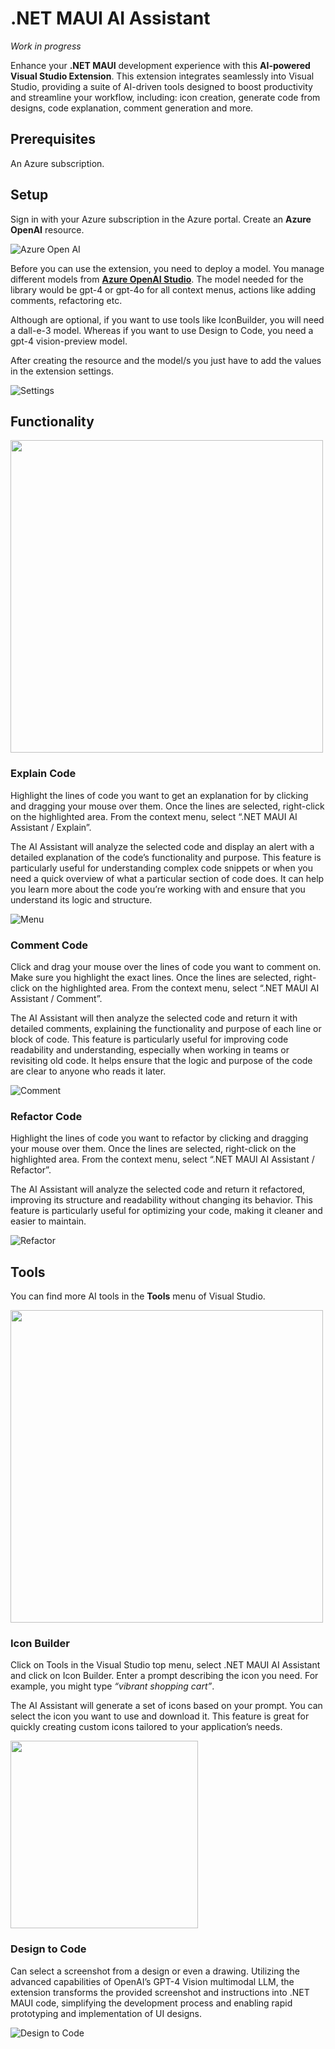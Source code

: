 # .NET MAUI AI Assistant

_Work in progress_

Enhance your **.NET MAUI** development experience with this **AI-powered Visual Studio Extension**. This extension integrates seamlessly into Visual Studio, providing a suite of AI-driven tools designed to boost productivity and streamline your workflow, including: icon creation, generate code from designs, code explanation, comment generation and more.

## Prerequisites

An Azure subscription. 

## Setup

Sign in with your Azure subscription in the Azure portal. Create an **Azure OpenAI** resource.

![Azure Open AI](images/create-azure-openai-resource-portal.png)

Before you can use the extension, you need to deploy a model. You manage different models from **[Azure OpenAI Studio](https://oai.azure.com/)**. The model needed for the library would be gpt-4 or gpt-4o for all context menus, actions like adding comments, refactoring etc.

Although are optional, if you want to use tools like IconBuilder, you will need a dall-e-3 model. Whereas if you want to use Design to Code, you need a gpt-4 vision-preview model.

After creating the resource and the model/s you just have to add the values ​​in the extension settings.

![Settings](images/maui-ai-assistant-settings.PNG)

## Functionality

<img src="images/maui-ai-assistant-menu.png" width="500">

### Explain Code

Highlight the lines of code you want to get an explanation for by clicking and dragging your mouse over them. Once the lines are selected, right-click on the highlighted area. From the context menu, select “.NET MAUI AI Assistant / Explain”.

The AI Assistant will analyze the selected code and display an alert with a detailed explanation of the code’s functionality and purpose. This feature is particularly useful for understanding complex code snippets or when you need a quick overview of what a particular section of code does. It can help you learn more about the code you’re working with and ensure that you understand its logic and structure.

![Menu](images/maui-ai-assistant-explain.gif)

### Comment Code
Click and drag your mouse over the lines of code you want to comment on. Make sure you highlight the exact lines. Once the lines are selected, right-click on the highlighted area.
From the context menu, select “.NET MAUI AI Assistant / Comment”.

The AI Assistant will then analyze the selected code and return it with detailed comments, explaining the functionality and purpose of each line or block of code. This feature is particularly useful for improving code readability and understanding, especially when working in teams or revisiting old code. It helps ensure that the logic and purpose of the code are clear to anyone who reads it later.

![Comment](images/maui-ai-assistant-comment.gif)

### Refactor Code

Highlight the lines of code you want to refactor by clicking and dragging your mouse over them. Once the lines are selected, right-click on the highlighted area. From the context menu, select “.NET MAUI AI Assistant / Refactor”.

The AI Assistant will analyze the selected code and return it refactored, improving its structure and readability without changing its behavior. This feature is particularly useful for optimizing your code, making it cleaner and easier to maintain.

![Refactor](images/maui-ai-assistant-refactor.gif)

## Tools

You can find more AI tools in the **Tools** menu of Visual Studio.

<img src="images/maui-ai-assistant-tools-menu.png" width="500">

### Icon Builder

Click on Tools in the Visual Studio top menu, select .NET MAUI AI Assistant and click on Icon Builder.
Enter a prompt describing the icon you need. For example, you might type _“vibrant shopping cart”_.

The AI Assistant will generate a set of icons based on your prompt. You can select the icon you want to use and download it. This feature is great for quickly creating custom icons tailored to your application’s needs.

<img src="images/maui-ai-assistant-iconbuilder.gif" width="300">

### Design to Code

Can select a screenshot from a design or even a drawing. Utilizing the advanced capabilities of OpenAI’s GPT-4 Vision multimodal LLM, the extension transforms the provided screenshot and instructions into .NET MAUI code, simplifying the development process and enabling rapid prototyping and implementation of UI designs.

![Design to Code](images/maui-ai-assistant-designtocode.gif)